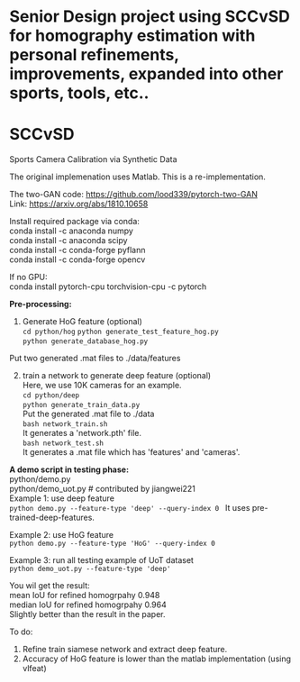 # Senior Design project using SCCvSD for homography estimation with personal refinements, improvements, expanded into other sports, tools, etc..




# SCCvSD
Sports Camera Calibration via Synthetic Data

The original implemenation uses Matlab. This is a re-implementation.


The two-GAN code: https://github.com/lood339/pytorch-two-GAN  
Link: https://arxiv.org/abs/1810.10658  

Install required package via conda:  
conda install -c anaconda numpy  
conda install -c anaconda scipy  
conda install -c conda-forge pyflann  
conda install -c conda-forge opencv

If no GPU:  
conda install pytorch-cpu torchvision-cpu -c pytorch    


**Pre-processing:** 
1. Generate HoG feature (optional)  
`cd python/hog`
`python generate_test_feature_hog.py`  
`python generate_database_hog.py`  

Put two generated .mat files to ./data/features

2. train a network to generate deep feature (optional)   
Here, we use 10K cameras for an example.   
`cd python/deep`   
`python generate_train_data.py`  
Put the generated .mat file to ./data  
`bash network_train.sh`  
It generates a 'network.pth' file.  
`bash network_test.sh`    
It generates a .mat file which has 'features' and 'cameras'.  


**A demo script in testing phase:**  
python/demo.py  
python/demo_uot.py   # contributed by jiangwei221     
Example 1: use deep feature  
`python demo.py --feature-type 'deep' --query-index 0 ` 
It uses pre-trained-deep-features.

Example 2: use HoG feature  
`python demo.py --feature-type 'HoG' --query-index 0`

Example 3: run all testing example of UoT dataset  
`python demo_uot.py --feature-type 'deep'`    

You wil get the result:  
mean IoU for refined homogrpahy 0.948    
median IoU for refined homogrpahy 0.964  
Slightly better than the result in the paper.       

To do:  
1. Refine train siamese network and extract deep feature. 
2. Accuracy of HoG feature is lower than 
   the matlab implementation (using vlfeat)
 

